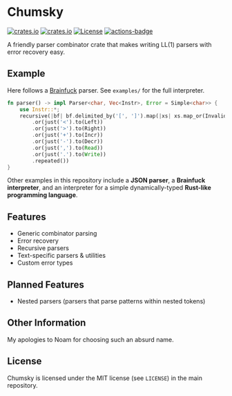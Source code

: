 # Chumsky

[![crates.io](https://img.shields.io/crates/v/chumsky.svg)](https://crates.io/crates/chumsky)
[![crates.io](https://docs.rs/chumsky/badge.svg)](https://docs.rs/chumsky)
[![License](https://img.shields.io/crates/l/chumsky.svg)](https://github.com/zesterer/chumsky)
[![actions-badge](https://github.com/zesterer/chumsky/workflows/Rust/badge.svg?branch=master)](https://github.com/zesterer/chumsky/actions)

A friendly parser combinator crate that makes writing LL(1) parsers with error recovery easy.

## Example

Here follows a [Brainfuck](https://en.wikipedia.org/wiki/Brainfuck) parser. See `examples/` for the full interpreter.

```rs
fn parser() -> impl Parser<char, Vec<Instr>, Error = Simple<char>> {
    use Instr::*;
    recursive(|bf| bf.delimited_by('[', ']').map(|xs| xs.map_or(Invalid, Loop))
        .or(just('<').to(Left))
        .or(just('>').to(Right))
        .or(just('+').to(Incr))
        .or(just('-').to(Decr))
        .or(just(',').to(Read))
        .or(just('.').to(Write))
        .repeated())
}
```

Other examples in this repository include a **JSON parser**, a **Brainfuck interpreter**, and an interpreter for a
simple dynamically-typed **Rust-like programming language**.

## Features

- Generic combinator parsing
- Error recovery
- Recursive parsers
- Text-specific parsers & utilities
- Custom error types

## Planned Features

- Nested parsers (parsers that parse patterns within nested tokens)

## Other Information

My apologies to Noam for choosing such an absurd name.

## License

Chumsky is licensed under the MIT license (see `LICENSE`) in the main repository.
